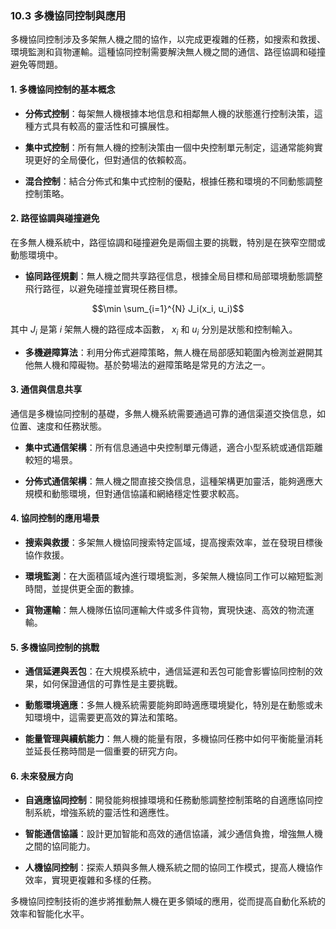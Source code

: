 ### 10.3 多機協同控制與應用

多機協同控制涉及多架無人機之間的協作，以完成更複雜的任務，如搜索和救援、環境監測和貨物運輸。這種協同控制需要解決無人機之間的通信、路徑協調和碰撞避免等問題。

#### 1. 多機協同控制的基本概念

- **分佈式控制**：每架無人機根據本地信息和相鄰無人機的狀態進行控制決策，這種方式具有較高的靈活性和可擴展性。

- **集中式控制**：所有無人機的控制決策由一個中央控制單元制定，這通常能夠實現更好的全局優化，但對通信的依賴較高。

- **混合控制**：結合分佈式和集中式控制的優點，根據任務和環境的不同動態調整控制策略。

#### 2. 路徑協調與碰撞避免

在多無人機系統中，路徑協調和碰撞避免是兩個主要的挑戰，特別是在狹窄空間或動態環境中。

- **協同路徑規劃**：無人機之間共享路徑信息，根據全局目標和局部環境動態調整飛行路徑，以避免碰撞並實現任務目標。

  
```math
\min \sum_{i=1}^{N} J_i(x_i, u_i)
```

  其中  $`J_i`$  是第  $`i`$  架無人機的路徑成本函數， $`x_i`$  和  $`u_i`$  分別是狀態和控制輸入。

- **多機避障算法**：利用分佈式避障策略，無人機在局部感知範圍內檢測並避開其他無人機和障礙物。基於勢場法的避障策略是常見的方法之一。

#### 3. 通信與信息共享

通信是多機協同控制的基礎，多無人機系統需要通過可靠的通信渠道交換信息，如位置、速度和任務狀態。

- **集中式通信架構**：所有信息通過中央控制單元傳遞，適合小型系統或通信距離較短的場景。

- **分佈式通信架構**：無人機之間直接交換信息，這種架構更加靈活，能夠適應大規模和動態環境，但對通信協議和網絡穩定性要求較高。

#### 4. 協同控制的應用場景

- **搜索與救援**：多架無人機協同搜索特定區域，提高搜索效率，並在發現目標後協作救援。

- **環境監測**：在大面積區域內進行環境監測，多架無人機協同工作可以縮短監測時間，並提供更全面的數據。

- **貨物運輸**：無人機隊伍協同運輸大件或多件貨物，實現快速、高效的物流運輸。

#### 5. 多機協同控制的挑戰

- **通信延遲與丟包**：在大規模系統中，通信延遲和丟包可能會影響協同控制的效果，如何保證通信的可靠性是主要挑戰。

- **動態環境適應**：多無人機系統需要能夠即時適應環境變化，特別是在動態或未知環境中，這需要更高效的算法和策略。

- **能量管理與續航能力**：無人機的能量有限，多機協同任務中如何平衡能量消耗並延長任務時間是一個重要的研究方向。

#### 6. 未來發展方向

- **自適應協同控制**：開發能夠根據環境和任務動態調整控制策略的自適應協同控制系統，增強系統的靈活性和適應性。

- **智能通信協議**：設計更加智能和高效的通信協議，減少通信負擔，增強無人機之間的協同能力。

- **人機協同控制**：探索人類與多無人機系統之間的協同工作模式，提高人機協作效率，實現更複雜和多樣的任務。

多機協同控制技術的進步將推動無人機在更多領域的應用，從而提高自動化系統的效率和智能化水平。